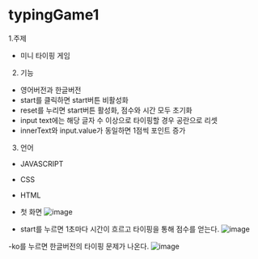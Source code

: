 # typingGame1

1.주제
- 미니 타이핑 게임

2. 기능
- 영어버전과 한글버전
- start를 클릭하면 start버튼 비활성화
- reset를 누리면 start버튼 활성화, 점수와 시간 모두 초기화
- input text에는 해당 글자 수 이상으로 타이핑할 경우 공란으로 리셋
- innerText와 input.value가 동일하면 1점씩 포인트 증가

3. 언어
- JAVASCRIPT
- CSS
- HTML

- 첫 화면
![image](https://user-images.githubusercontent.com/83012943/118841494-52cae080-b903-11eb-9b4b-93406f50b2c5.png)

- start를 누르면 1초마다 시간이 흐르고 타이핑을 통해 점수를 얻는다.
![image](https://user-images.githubusercontent.com/83012943/118840670-92dd9380-b902-11eb-91d5-f944cbe3ecce.png)


-ko를 누르면 한글버전의 타이핑 문제가 나온다.
![image](https://user-images.githubusercontent.com/83012943/118841353-38910280-b903-11eb-9e9f-f1cef9093229.png)

